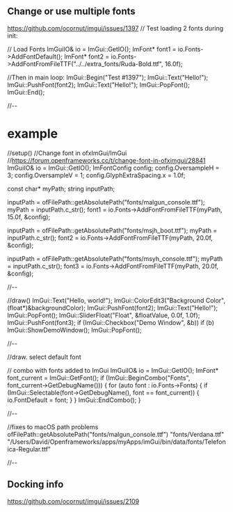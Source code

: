 
## Change or use multiple fonts

https://github.com/ocornut/imgui/issues/1397
// Test loading 2 fonts during init:

// Load Fonts
ImGuiIO& io = ImGui::GetIO();
ImFont* font1 = io.Fonts->AddFontDefault();
ImFont* font2 = io.Fonts->AddFontFromFileTTF("../../extra_fonts/Ruda-Bold.ttf", 16.0f);

//Then in main loop:
ImGui::Begin("Test #1397");
ImGui::Text("Hello!");
ImGui::PushFont(font2);
ImGui::Text("Hello!");
ImGui::PopFont();
ImGui::End();

//--

# example

//setup()
//Change font in ofxImGui/ImGui
//https://forum.openframeworks.cc/t/change-font-in-ofximgui/28841
ImGuiIO& io = ImGui::GetIO();
ImFontConfig config;
config.OversampleH = 3;
config.OversampleV = 1;
config.GlyphExtraSpacing.x = 1.0f;

const char* myPath;
string inputPath;

inputPath = ofFilePath::getAbsolutePath("fonts/malgun_console.ttf");
myPath = inputPath.c_str();
font1 = io.Fonts->AddFontFromFileTTF(myPath, 15.0f, &config);

inputPath = ofFilePath::getAbsolutePath("fonts/msjh_boot.ttf");
myPath = inputPath.c_str();
font2 = io.Fonts->AddFontFromFileTTF(myPath, 20.0f, &config);

inputPath = ofFilePath::getAbsolutePath("fonts/msyh_console.ttf");
myPath = inputPath.c_str();
font3 = io.Fonts->AddFontFromFileTTF(myPath, 20.0f, &config);

//--

//draw()
ImGui::Text("Hello, world!");
ImGui::ColorEdit3("Background Color", (float*)&backgroundColor);
ImGui::PushFont(font2);
ImGui::Text("Hello!");
ImGui::PopFont();
ImGui::SliderFloat("Float", &floatValue, 0.0f, 1.0f);
ImGui::PushFont(font3);
if (ImGui::Checkbox("Demo Window", &b))
    if (b) ImGui::ShowDemoWindow();
ImGui::PopFont();

//--

//draw. select default font         
        
// combo with fonts added to ImGui
ImGuiIO& io = ImGui::GetIO();
ImFont* font_current = ImGui::GetFont();
if (ImGui::BeginCombo("Fonts", font_current->GetDebugName())) {
    for (auto font : io.Fonts->Fonts) {
        if (ImGui::Selectable(font->GetDebugName(), font == font_current)) {
            io.FontDefault = font;
        }
    }
    ImGui::EndCombo();
}

//--

//fixes to macOS path problems
ofFilePath::getAbsolutePath("fonts/malgun_console.ttf")
"fonts/Verdana.ttf"
"/Users/David/Openframeworks/apps/myApps/imGui/bin/data/fonts/Telefonica-Regular.ttf"


//--

## Docking info

https://github.com/ocornut/imgui/issues/2109